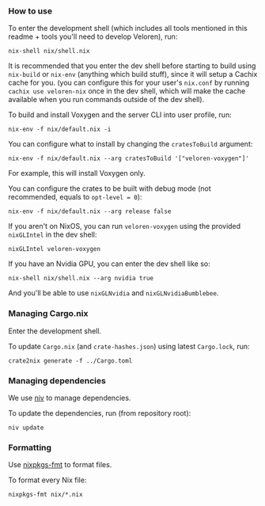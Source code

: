 ### How to use

To enter the development shell (which includes all tools mentioned in this readme + tools you'll need to develop Veloren), run:
```shell
nix-shell nix/shell.nix
```
It is recommended that you enter the dev shell before starting to build using `nix-build` or `nix-env` (anything which build stuff),
since it will setup a Cachix cache for you. (you can configure this for your user's `nix.conf` by running `cachix use veloren-nix` once in the dev shell,
which will make the cache available when you run commands outside of the dev shell).

To build and install Voxygen and the server CLI into user profile, run:
```shell
nix-env -f nix/default.nix -i
```
You can configure what to install by changing the `cratesToBuild` argument:
```shell
nix-env -f nix/default.nix --arg cratesToBuild '["veloren-voxygen"]'
```
For example, this will install Voxygen only.

You can configure the crates to be built with debug mode (not recommended, equals to `opt-level = 0`):
```shell
nix-env -f nix/default.nix --arg release false
```

If you aren't on NixOS, you can run `veloren-voxygen` using the provided `nixGLIntel` in the dev shell:
```shell
nixGLIntel veloren-voxygen
```
If you have an Nvidia GPU, you can enter the dev shell like so:
```shell
nix-shell nix/shell.nix --arg nvidia true
```
And you'll be able to use `nixGLNvidia` and `nixGLNvidiaBumblebee`.

### Managing Cargo.nix

Enter the development shell.

To update `Cargo.nix` (and `crate-hashes.json`) using latest `Cargo.lock`, run:
```shell
crate2nix generate -f ../Cargo.toml
```

### Managing dependencies

We use [niv](https://github.com/nmattia/niv) to manage dependencies.

To update the dependencies, run (from repository root):
```shell
niv update
```

### Formatting

Use [nixpkgs-fmt](https://github.com/nix-community/nixpkgs-fmt) to format files.

To format every Nix file:
```shell
nixpkgs-fmt nix/*.nix
```
